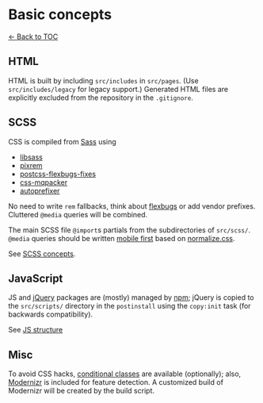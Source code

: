 # Basic concepts

[← Back to TOC](index.md)

## HTML

HTML is built by including `src/includes` in `src/pages`. (Use `src/includes/legacy` for legacy support.) Generated HTML files are explicitly excluded from the repository in the `.gitignore`.

## SCSS

CSS is compiled from [Sass](http://sass-lang.com) using

* [libsass](http://libsass.org)
* [pixrem](https://github.com/robwierzbowski/node-pixrem)
* [postcss-flexbugs-fixes](https://www.npmjs.com/package/postcss-flexbugs-fixes)
* [css-mqpacker](https://www.npmjs.com/package/css-mqpacker)
* [autoprefixer](https://github.com/nDmitry/grunt-autoprefixer)

No need to write `rem` fallbacks, think about [flexbugs](https://github.com/philipwalton/flexbugs) or add vendor prefixes. Cluttered `@media` queries will be combined.

The main SCSS file `@import`s partials from the subdirectories of `src/scss/`. `@media` queries should be written [mobile first](http://bradfrostweb.com/blog/web/mobile-first-responsive-web-design/) based on [normalize.css](https://github.com/necolas/normalize.css/).

See [SCSS concepts](scss-concepts.md).

## JavaScript

JS and [jQuery](http://jquery.com) packages are (mostly) managed by [npm](https://www.npmjs.com/package/npm); jQuery is copied to the `src/scripts/` directory in the `postinstall` using the `copy:init` task (for backwards compatibility).

See [JS structure](javascript.md)

## Misc

To avoid CSS hacks, [conditional classes](http://www.paulirish.com/2008/conditional-stylesheets-vs-css-hacks-answer-neither/) are available (optionally); also, [Modernizr](http://modernizr.com) is included for feature detection. A customized build of Modernizr will be created by the build script.